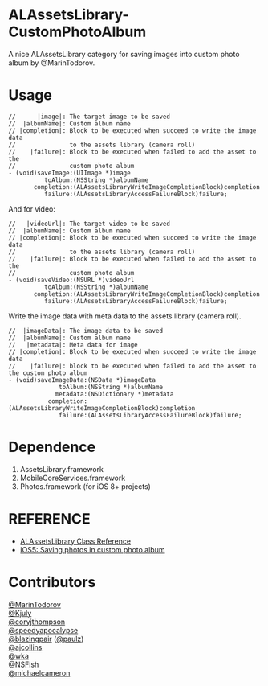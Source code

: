ALAssetsLibrary-CustomPhotoAlbum
================================

A nice ALAssetsLibrary category for saving images into custom photo album by @MarinTodorov.

# Usage

    //      |image|: The target image to be saved
    //  |albumName|: Custom album name
    // |completion|: Block to be executed when succeed to write the image data
    //               to the assets library (camera roll)
    //    |failure|: Block to be executed when failed to add the asset to the
    //               custom photo album
    - (void)saveImage:(UIImage *)image
              toAlbum:(NSString *)albumName
           completion:(ALAssetsLibraryWriteImageCompletionBlock)completion
              failure:(ALAssetsLibraryAccessFailureBlock)failure;

And for video:

    //   |videoUrl|: The target video to be saved
    //  |albumName|: Custom album name
    // |completion|: Block to be executed when succeed to write the image data
    //               to the assets library (camera roll)
    //    |failure|: Block to be executed when failed to add the asset to the
    //               custom photo album
    - (void)saveVideo:(NSURL *)videoUrl
              toAlbum:(NSString *)albumName
           completion:(ALAssetsLibraryWriteImageCompletionBlock)completion
              failure:(ALAssetsLibraryAccessFailureBlock)failure;

Write the image data with meta data to the assets library (camera roll).
    
    //  |imageData|: The image data to be saved
    //  |albumName|: Custom album name
    //   |metadata|: Meta data for image
    // |completion|: Block to be executed when succeed to write the image data
    //    |failure|: block to be executed when failed to add the asset to the custom photo album
    - (void)saveImageData:(NSData *)imageData
                  toAlbum:(NSString *)albumName
                 metadata:(NSDictionary *)metadata
               completion:(ALAssetsLibraryWriteImageCompletionBlock)completion
                  failure:(ALAssetsLibraryAccessFailureBlock)failure;

# Dependence

  1. AssetsLibrary.framework
  2. MobileCoreServices.framework
  3. Photos.framework (for iOS 8+ projects)


# REFERENCE

- [ALAssetsLibrary Class Reference][1]  
- [iOS5: Saving photos in custom photo album][2]


# Contributors

[@MarinTodorov](http://www.touch-code-magazine.com/about/)  
[@Kjuly](https://github.com/Kjuly)  
[@coryjthompson](https://github.com/coryjthompson)  
[@speedyapocalypse](https://github.com/speedyapocalypse)  
[@blazingpair](https://github.com/blazingpair) ([@paulz](https://github.com/paulz))  
[@ajcollins](https://github.com/ajcollins)  
[@wka](https://github.com/wka)  
[@NSFish](https://github.com/NSFish)  
[@michaelcameron](https://github.com/michaelcameron)  


[1]: http://developer.apple.com/library/ios/#documentation/AssetsLibrary/Reference/ALAssetsLibrary_Class/Reference/Reference.html#//apple_ref/occ/instm/ALAssetsLibrary/addAssetsGroupAlbumWithName:resultBlock:failureBlock:
[2]: http://www.touch-code-magazine.com/ios5-saving-photos-in-custom-photo-album-category-for-download/
